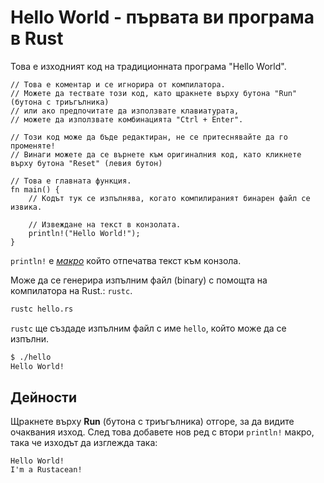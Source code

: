 # Hello World - първата ви програма в Rust

Това е изходният код на традиционната програма "Hello World".

```rust,editable
// Това е коментар и се игнорира от компилатора.
// Можете да тествате този код, като щракнете върху бутона "Run" (бутона с триъгълника)
// или ако предпочитате да използвате клавиатурата, 
// можете да използвате комбинацията "Ctrl + Enter".

// Този код може да бъде редактиран, не се притеснявайте да го променяте!
// Винаги можете да се върнете към оригиналния код, като кликнете върху бутона "Reset" (левия бутон)

// Това е главната функция.
fn main() {
    // Кодът тук се изпълнява, когато компилираният бинарен файл се извика.

    // Извеждане на текст в конзолата.
    println!("Hello World!");
}
```

`println!` e [*макро*][macros] който отпечатва текст към конзола.

Може да се генерира изпълним файл (binary) с помощта на компилатора на Rust.: `rustc`.

```bash
rustc hello.rs
```

`rustc` ще създаде изпълним файл с име `hello`, който може да се изпълни.

```bash
$ ./hello
Hello World!
```

## Дейности

Щракнете върху **Run** (бутона с триъгълника) отгоре, за да видите очаквания изход.
След това добавете нов ред с втори `println!` макро, така че изходът да изглежда така:

```text
Hello World!
I'm a Rustacean!
```

[macros]: macros.md
